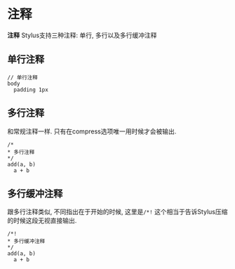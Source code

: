 # 注释

**注释**
Stylus支持三种注释: 单行, 多行以及多行缓冲注释

## 单行注释

```stylus
// 单行注释
body
  padding 1px
```

## 多行注释

和常规注释一样. 只有在compress选项唯一用时候才会被输出.

```stylus
/*
* 多行注释
*/
add(a, b)
  a + b
```

## 多行缓冲注释

跟多行注释类似, 不同指出在于开始的时候, 这里是`/*!` 这个相当于告诉Stylus压缩的时候这段无视直接输出.

```stylus
/*!
* 多行缓冲注释
*/
add(a, b)
  a + b
```
